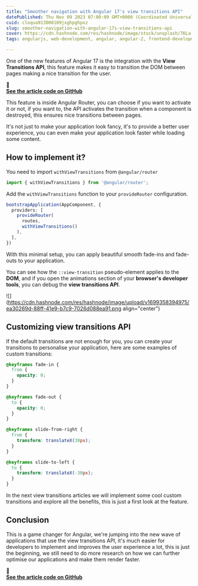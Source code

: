 ```yaml
---
title: "Smoother navigation with Angular 17's view transitions API"
datePublished: Thu Nov 09 2023 07:00:09 GMT+0000 (Coordinated Universal Time)
cuid: cloqua913000109jxghpghpxz
slug: smoother-navigation-with-angular-17s-view-transitions-api
cover: https://cdn.hashnode.com/res/hashnode/image/stock/unsplash/7KLa-xLbSXA/upload/c95cf7d3afbbc0d00352fd2d3f09eb6c.jpeg
tags: angularjs, web-development, angular, angular-2, frontend-development

---
```


One of the new features of Angular 17 is the integration with the **View Transitions API**, this feature makes it easy to transition the DOM between pages making a nice transition for the user.

<div data-node-type="callout">
<div data-node-type="callout-emoji">🚀</div>
<div data-node-type="callout-text"><a target="_blank" rel="noopener noreferrer nofollow" href="https://github.com/rubenperegrina/angular-view-transitions" style="pointer-events: none"><strong>See the article code on GitHub</strong></a></div>
</div>

This feature is inside Angular Router, you can choose if you want to activate it or not, if you want to, the API activates the transition when a component is destroyed, this ensures nice transitions between pages.

It's not just to make your application look fancy, it's to provide a better user experience, you can even make your application look faster while loading some content.

## How to implement it?

You need to import `withViewTransitions` from `@angular/router`

```typescript
import { withViewTransitions } from '@angular/router';
```

Add the `withViewTransitions` function to your `provideRouter` configuration.

```typescript
bootstrapApplication(AppComponent, {
  providers: [
    provideRouter(
      routes, 
      withViewTransitions()
    ),
  ],
})
```

With this minimal setup, you can apply beautiful smooth fade-ins and fade-outs to your application.

You can see how the `::view-transition` pseudo-element applies to the **DOM**, and if you open the animations section of your **browser's developer tools**, you can debug the **view transitions API**.

![](https://cdn.hashnode.com/res/hashnode/image/upload/v1699358394975/ea30269d-88ff-41e9-b7c9-7026d088ea91.png align="center")

## Customizing view transitions API

If the default transitions are not enough for you, you can create your transitions to personalise your application, here are some examples of custom transitions:

```css
@keyframes fade-in {
  from {
    opacity: 0;
  }
}

@keyframes fade-out {
  to {
    opacity: 0;
  }
}

@keyframes slide-from-right {
  from {
    transform: translateX(30px);
  }
}

@keyframes slide-to-left {
  to {
    transform: translateX(-30px);
  }
}
```

In the next view transitions articles we will implement some cool custom transitions and explore all the benefits, this is just a first look at the feature.

## Conclusion

This is a game changer for Angular, we're jumping into the new wave of applications that use the view transitions API, it's much easier for developers to implement and improves the user experience a lot, this is just the beginning, we still need to do more research on how we can further optimise our applications and make them render faster.

<div data-node-type="callout">
<div data-node-type="callout-emoji">🚀</div>
<div data-node-type="callout-text"><a target="_blank" rel="noopener noreferrer nofollow" href="https://github.com/rubenperegrina/angular-view-transitions" style="pointer-events: none"><strong>See the article code on GitHub</strong></a></div>
</div>